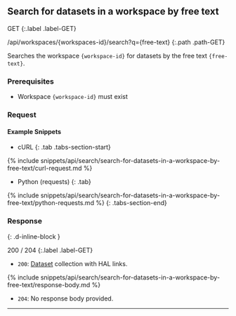 ## Search for datasets in a workspace by free text

GET
{:.label .label-GET}

/api/workspaces/{workspaces-id}/search?q={free-text}
{:.path .path-GET}

Searches the workspace `{workspace-id}` for datasets by the free text `{free-text}`.

### Prerequisites
- Workspace `{workspace-id}` must exist

### Request
#### Example Snippets
- cURL
{: .tab .tabs-section-start}

{% include snippets/api/search/search-for-datasets-in-a-workspace-by-free-text/curl-request.md %}

- Python (requests)
{: .tab}

{% include snippets/api/search/search-for-datasets-in-a-workspace-by-free-text/python-requests.md %}
{: .tabs-section-end}

### Response
{: .d-inline-block }

200 / 204
{:.label .label-GET}

- `200`: [Dataset](datasets#dataset) collection with HAL links.

{% include snippets/api/search/search-for-datasets-in-a-workspace-by-free-text/response-body.md %}

- `204`: No response body provided.

---
